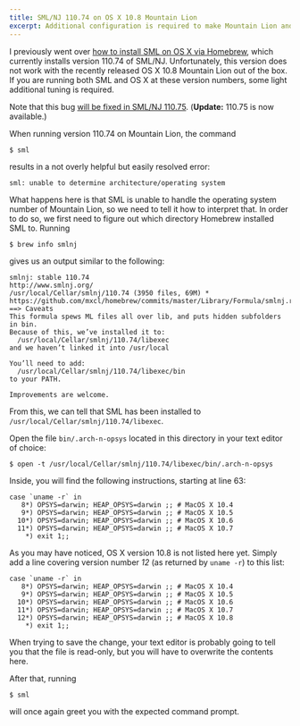 ```yaml
---
title: SML/NJ 110.74 on OS X 10.8 Mountain Lion
excerpt: Additional configuration is required to make Mountain Lion and the version of SML/NJ currently being installed via Homebrew play together nicely again.
---
```

I previously went over [how to install SML on OS X via Homebrew](#!/posts/painless-installation-of-sml-on-os-x 'Painless installation of SML on OS X'), which currently installs version 110.74 of SML/NJ. Unfortunately, this version does not work with the recently released OS X 10.8 Mountain Lion out of the box. If you are running both SML and OS X at these version numbers, some light additional tuning is required.

Note that this bug [will be fixed in SML/NJ 110.75](http://smlnj-gforge.cs.uchicago.edu/tracker/index.php?func=detail&aid=94&group_id=33&atid=215 'smlnj-gforge: SML/NJ Bugs: Detail: 94 Running on OS X Mountain Lion'). (**Update:** 110.75 is now available.)

When running version 110.74 on Mountain Lion, the command

```
$ sml
```

results in a not overly helpful but easily resolved error:

```
sml: unable to determine architecture/operating system
```

What happens here is that SML is unable to handle the operating system number of Mountain Lion, so we need to tell it how to interpret that. In order to do so, we first need to figure out which directory Homebrew installed SML to. Running

```
$ brew info smlnj
```

gives us an output similar to the following:

```
smlnj: stable 110.74
http://www.smlnj.org/
/usr/local/Cellar/smlnj/110.74 (3950 files, 69M) *
https://github.com/mxcl/homebrew/commits/master/Library/Formula/smlnj.rb
==> Caveats
This formula spews ML files all over lib, and puts hidden subfolders in bin.
Because of this, we’ve installed it to:
  /usr/local/Cellar/smlnj/110.74/libexec
and we haven’t linked it into /usr/local

You’ll need to add:
  /usr/local/Cellar/smlnj/110.74/libexec/bin
to your PATH.

Improvements are welcome.
```

From this, we can tell that SML has been installed to `/usr/local/Cellar/smlnj/110.74/libexec`.

Open the file `bin/.arch-n-opsys` located in this directory in your text editor of choice:

```
$ open -t /usr/local/Cellar/smlnj/110.74/libexec/bin/.arch-n-opsys
```

Inside, you will find the following instructions, starting at line 63:

```
case `uname -r` in
   8*) OPSYS=darwin; HEAP_OPSYS=darwin ;; # MacOS X 10.4
   9*) OPSYS=darwin; HEAP_OPSYS=darwin ;; # MacOS X 10.5
  10*) OPSYS=darwin; HEAP_OPSYS=darwin ;; # MacOS X 10.6
  11*) OPSYS=darwin; HEAP_OPSYS=darwin ;; # MacOS X 10.7
    *) exit 1;;
```

As you may have noticed, OS X version 10.8 is not listed here yet. Simply add a line covering version number _12_ (as returned by `uname -r`) to this list:

```
case `uname -r` in
   8*) OPSYS=darwin; HEAP_OPSYS=darwin ;; # MacOS X 10.4
   9*) OPSYS=darwin; HEAP_OPSYS=darwin ;; # MacOS X 10.5
  10*) OPSYS=darwin; HEAP_OPSYS=darwin ;; # MacOS X 10.6
  11*) OPSYS=darwin; HEAP_OPSYS=darwin ;; # MacOS X 10.7
  12*) OPSYS=darwin; HEAP_OPSYS=darwin ;; # MacOS X 10.8
    *) exit 1;;
```

When trying to save the change, your text editor is probably going to tell you that the file is read-only, but you will have to overwrite the contents here.

After that, running

```
$ sml
```

will once again greet you with the expected command prompt.
